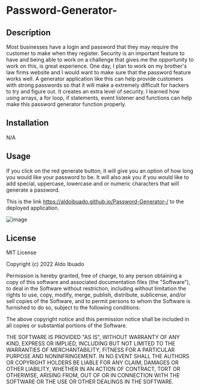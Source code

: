 # Password-Generator-

## Description

Most businesses have a login and password that they may require the customer to make when they register. Security is an important feature to have and being able to work on a challenge that gives me the opportunity to work on this, is great experience. One day, I plan to work on my brother's law firms website and I would want to make sure that the password feature works well. A generator application like this can help provide customers with strong passwords so that it will make a extremely difficult for hackers to try and figure out. It creates an extra level of security. I learned how using arrays, a for loop, if statements, event listener and functions can help make this password generator function properly. 

## Installation

N/A

## Usage

If you click on the red generate button, it will give you an option of how long you would like your password to be. It will also ask you if you would like to add special, uppercase, lowercase and or numeric characters that will generate a password. 

This is the link https://aldoibuado.github.io/Password-Generator-/ to the deployed application.

![image](https://user-images.githubusercontent.com/109316738/193488844-3ed99769-5001-418d-bada-0881da875bba.png)

## License

MIT License

Copyright (c) 2022 Aldo Ibuado

Permission is hereby granted, free of charge, to any person obtaining a copy
of this software and associated documentation files (the "Software"), to deal
in the Software without restriction, including without limitation the rights
to use, copy, modify, merge, publish, distribute, sublicense, and/or sell
copies of the Software, and to permit persons to whom the Software is
furnished to do so, subject to the following conditions:

The above copyright notice and this permission notice shall be included in all
copies or substantial portions of the Software.

THE SOFTWARE IS PROVIDED "AS IS", WITHOUT WARRANTY OF ANY KIND, EXPRESS OR
IMPLIED, INCLUDING BUT NOT LIMITED TO THE WARRANTIES OF MERCHANTABILITY,
FITNESS FOR A PARTICULAR PURPOSE AND NONINFRINGEMENT. IN NO EVENT SHALL THE
AUTHORS OR COPYRIGHT HOLDERS BE LIABLE FOR ANY CLAIM, DAMAGES OR OTHER
LIABILITY, WHETHER IN AN ACTION OF CONTRACT, TORT OR OTHERWISE, ARISING FROM,
OUT OF OR IN CONNECTION WITH THE SOFTWARE OR THE USE OR OTHER DEALINGS IN THE
SOFTWARE.



